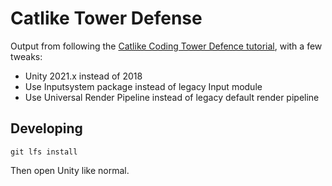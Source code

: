 # Catlike Tower Defense

Output from following the [Catlike Coding Tower Defence tutorial](https://catlikecoding.com/unity/tutorials/tower-defense/), with a few tweaks:

* Unity 2021.x instead of 2018
* Use Inputsystem package instead of legacy Input module
* Use Universal Render Pipeline instead of legacy default render pipeline

## Developing

```shell
git lfs install
```

Then open Unity like normal.
